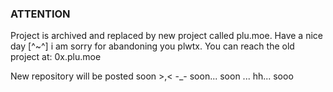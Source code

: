 ### ATTENTION
Project is archived and replaced by new project called plu.moe.
Have a nice day [^~^]
i am sorry for abandoning you plwtx.
You can reach the old project at: 0x.plu.moe

New repository will be posted soon >,<
-_- soon... soon ... hh... sooo